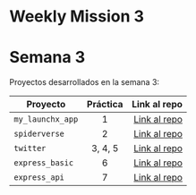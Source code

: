 # Weekly Mission 3

# Semana 3 

Proyectos desarrollados en la semana 3:

| Proyecto | Práctica | Link al repo |
| ------------- |:-------------:| -----:|
|`my_launchx_app`|1|[Link al repo](https://github.com/ErickMontesDK/my_launchx_app)|
|`spiderverse`|2|[Link al repo](https://github.com/ErickMontesDK/spiderverse)|
|`twitter`|3, 4, 5|[Link al repo](https://github.com/ErickMontesDK/Twitter-Adding-Services)|
|`express_basic`|6|[Link al repo](https://github.com/ErickMontesDK/express_basic)|
|`express_api`|7|[Link al repo](https://github.com/ErickMontesDK/-express_api)|